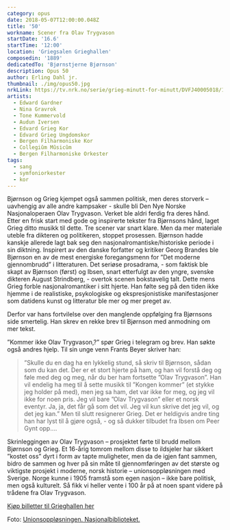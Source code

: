 ```yaml
---
category: opus
date: 2018-05-07T12:00:00.048Z
title: '50'
workname: Scener fra Olav Trygvason
startDate: '16.6'
startTime: '12:00'
location: 'Griegsalen Grieghallen'
composedin: '1889'
dedicatedTo: 'Bjørnstjerne Bjørnson'
description: Opus 50
author: Erling Dahl jr.
thumbnail: ./img/opus50.jpg
nrkLink: https://tv.nrk.no/serie/grieg-minutt-for-minutt/DVFJ40005018/16-06-2018
artists:
  - Edward Gardner
  - Nina Gravrok
  - Tone Kummervold
  - Audun Iversen
  - Edvard Grieg Kor
  - Edvard Grieg Ungdomskor
  - Bergen Filharmoniske Kor
  - Collegiûm Mûsicûm
  - Bergen Filharmoniske Orkester
tags:
  - sang
  - symfoniorkester
  - kor
---
```

Bjørnson og Grieg kjempet også sammen politisk, men deres storverk – uavhengig av alle andre kampsaker -  skulle bli Den Nye Norske Nasjonaloperaen Olav Trygvason. Verket ble aldri ferdig fra deres hånd. Etter en frisk start med gode og inspirerte tekster fra Bjørnsons hånd, laget Grieg ditto musikk til dette. Tre scener var snart klare. Men da mer materiale uteble fra dikteren og politikeren, stoppet prosessen. Bjørnson hadde kanskje allerede lagt bak seg den nasjonalromantiske/historiske periode i sin diktning. Inspirert av den danske forfatter og kritiker Georg Brandes ble Bjørnson en av de mest energiske foregangsmenn for ”Det moderne gjennombrudd” i litteraturen. Det seriøse prosadrama, - som faktisk ble skapt av Bjørnson (først) og Ibsen, snart etterfulgt av den yngre, svenske dikteren August Strindberg, - overtok scenen bokstavelig talt. Dette mens Grieg forble nasjonalromantiker i sitt hjerte. Han følte seg på den tiden ikke hjemme i de realistiske, psykologiske og ekspresjonistiske manifestasjoner som datidens kunst og litteratur ble mer og mer preget av.

Derfor var hans fortvilelse over den manglende oppfølging fra Bjørnsons side smertelig. Han skrev en rekke brev til Bjørnson med anmodning om mer tekst.

”Kommer ikke Olav Trygvason,?” spør Grieg i telegram og brev. Han søkte også andres hjelp. Til sin unge venn Frants Beyer skriver han:

> ”Skulle du en dag ha en lykkelig stund, så skriv til Bjørnson, sådan som du kan det. Der er et stort hjerte på ham, og han vil forstå deg og føle med deg og meg, når du ber ham fortsette ”Olav Trygvason”. Han vil endelig ha meg til å sette musikk til ”Kongen kommer” (et stykke jeg holder på med), men jeg sa ham, det var ikke for meg, og jeg vil ikke for noen pris. Jeg vil bare ”Olav Trygvason” eller et norsk eventyr. Ja, ja, det får gå som det vil. Jeg vil kun skrive det jeg vil, og det jeg kan.”
Men til slutt resignerer Grieg. Det er heldigvis andre ting han har lyst til å gjøre også, - og så dukker tilbudet fra Ibsen om Peer Gynt opp….

Skrinleggingen av Olav Trygvason – prosjektet førte til brudd mellom Bjørnson og Grieg. Et 16-årig tomrom mellom disse to ildsjeler har sikkert ”kostet oss” dyrt i form av tapte muligheter, men da de igjen fant sammen, bidro de sammen og hver på sin måte til gjennomføringen av det største og viktigste prosjekt i moderne, norsk historie – unionsoppløsningen med Sverige. Norge kunne i 1905 framstå som egen nasjon – ikke bare politisk, men også kulturelt. Så fikk vi heller vente i 100 år på at noen spant videre på trådene fra Olav Trygvason.

<div class="button postButton"><a href="http://harmonien.no/konserter-og-billetter/2018/06/grieg-minutt-for-minutt/" target="_blank">Kjøp billetter til Grieghallen her</a></div>

Foto: <a href="http://urn.nb.no/URN:NBN:no-nb_digifoto_20160225_00010_bldsa_PK14905" target="_blank">Unionsoppløsningen. Nasjonalbiblioteket.</a>
